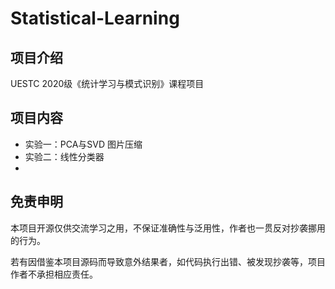 # Statistical-Learning

## 项目介绍
UESTC 2020级《统计学习与模式识别》课程项目

## 项目内容
- 实验一：PCA与SVD 图片压缩
- 实验二：线性分类器
-

## 免责申明
本项目开源仅供交流学习之用，不保证准确性与泛用性，作者也一贯反对抄袭挪用的行为。

若有因借鉴本项目源码而导致意外结果者，如代码执行出错、被发现抄袭等，项目作者不承担相应责任。
